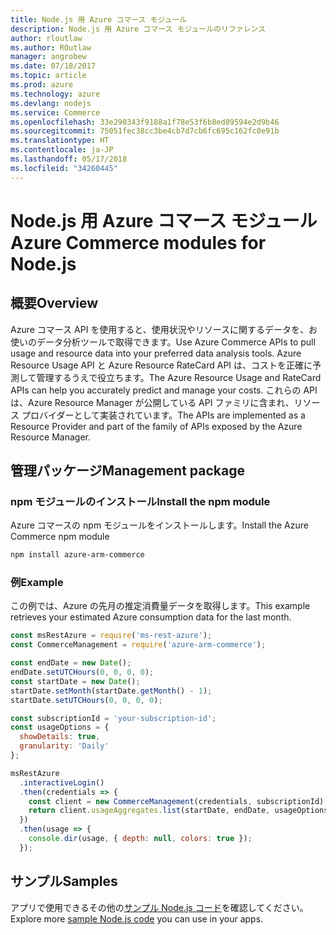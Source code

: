 ```yaml
---
title: Node.js 用 Azure コマース モジュール
description: Node.js 用 Azure コマース モジュールのリファレンス
author: rloutlaw
ms.author: ROutlaw
manager: angrobew
ms.date: 07/18/2017
ms.topic: article
ms.prod: azure
ms.technology: azure
ms.devlang: nodejs
ms.service: Commerce
ms.openlocfilehash: 33e290343f9188a1f78e53f6b8ed89594e2d9b46
ms.sourcegitcommit: 75051fec38cc3be4cb7d7cb6fc695c162fc0e91b
ms.translationtype: HT
ms.contentlocale: ja-JP
ms.lasthandoff: 05/17/2018
ms.locfileid: "34260445"
---
```

# <a name="azure-commerce-modules-for-nodejs"></a><span data-ttu-id="48ee4-103">Node.js 用 Azure コマース モジュール</span><span class="sxs-lookup"><span data-stu-id="48ee4-103">Azure Commerce modules for Node.js</span></span>

## <a name="overview"></a><span data-ttu-id="48ee4-104">概要</span><span class="sxs-lookup"><span data-stu-id="48ee4-104">Overview</span></span>

<span data-ttu-id="48ee4-105">Azure コマース API を使用すると、使用状況やリソースに関するデータを、お使いのデータ分析ツールで取得できます。</span><span class="sxs-lookup"><span data-stu-id="48ee4-105">Use Azure Commerce APIs to pull usage and resource data into your preferred data analysis tools.</span></span> <span data-ttu-id="48ee4-106">Azure Resource Usage API と Azure Resource RateCard API は、コストを正確に予測して管理するうえで役立ちます。</span><span class="sxs-lookup"><span data-stu-id="48ee4-106">The Azure Resource Usage and RateCard APIs can help you accurately predict and manage your costs.</span></span> <span data-ttu-id="48ee4-107">これらの API は、Azure Resource Manager が公開している API ファミリに含まれ、リソース プロバイダーとして実装されています。</span><span class="sxs-lookup"><span data-stu-id="48ee4-107">The APIs are implemented as a Resource Provider and part of the family of APIs exposed by the Azure Resource Manager.</span></span>

## <a name="management-package"></a><span data-ttu-id="48ee4-108">管理パッケージ</span><span class="sxs-lookup"><span data-stu-id="48ee4-108">Management package</span></span>

### <a name="install-the-npm-module"></a><span data-ttu-id="48ee4-109">npm モジュールのインストール</span><span class="sxs-lookup"><span data-stu-id="48ee4-109">Install the npm module</span></span>

<span data-ttu-id="48ee4-110">Azure コマースの npm モジュールをインストールします。</span><span class="sxs-lookup"><span data-stu-id="48ee4-110">Install the Azure Commerce npm module</span></span>

```bash
npm install azure-arm-commerce
```

### <a name="example"></a><span data-ttu-id="48ee4-111">例</span><span class="sxs-lookup"><span data-stu-id="48ee4-111">Example</span></span>

<span data-ttu-id="48ee4-112">この例では、Azure の先月の推定消費量データを取得します。</span><span class="sxs-lookup"><span data-stu-id="48ee4-112">This example retrieves your estimated Azure consumption data for the last month.</span></span>

```javascript
const msRestAzure = require('ms-rest-azure');
const CommerceManagement = require('azure-arm-commerce');

const endDate = new Date();
endDate.setUTCHours(0, 0, 0, 0);
const startDate = new Date();
startDate.setMonth(startDate.getMonth() - 1);
startDate.setUTCHours(0, 0, 0, 0);

const subscriptionId = 'your-subscription-id';
const usageOptions = {
  showDetails: true,
  granularity: 'Daily'
};

msRestAzure
  .interactiveLogin()
  .then(credentials => {
    const client = new CommerceManagement(credentials, subscriptionId);
    return client.usageAggregates.list(startDate, endDate, usageOptions);
  })
  .then(usage => {
    console.dir(usage, { depth: null, colors: true });
  });
```

## <a name="samples"></a><span data-ttu-id="48ee4-113">サンプル</span><span class="sxs-lookup"><span data-stu-id="48ee4-113">Samples</span></span>

<span data-ttu-id="48ee4-114">アプリで使用できるその他の[サンプル Node.js コード](https://azure.microsoft.com/resources/samples/?platform=nodejs)を確認してください。</span><span class="sxs-lookup"><span data-stu-id="48ee4-114">Explore more [sample Node.js code](https://azure.microsoft.com/resources/samples/?platform=nodejs) you can use in your apps.</span></span>
